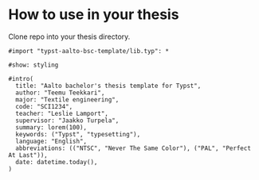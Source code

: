 # How to use in your thesis

Clone repo into your thesis directory.

```typst
#import "typst-aalto-bsc-template/lib.typ": *

#show: styling

#intro(
  title: "Aalto bachelor's thesis template for Typst",
  author: "Teemu Teekkari",
  major: "Textile engineering",
  code: "SCI1234",
  teacher: "Leslie Lamport",
  supervisor: "Jaakko Turpela",
  summary: lorem(100),
  keywords: ("Typst", "typesetting"),
  language: "English",
  abbreviations: (("NTSC", "Never The Same Color"), ("PAL", "Perfect At Last")),
  date: datetime.today(),
)
```
